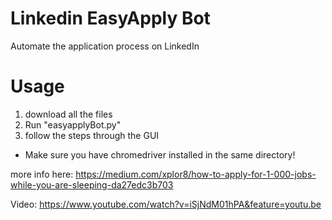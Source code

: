 # Linkedin EasyApply Bot
Automate the application process on LinkedIn

# Usage
1. download all the files
2. Run "easyapplyBot.py"
3. follow the steps through the GUI

* Make sure you have chromedriver installed in the same directory!

more info here: https://medium.com/xplor8/how-to-apply-for-1-000-jobs-while-you-are-sleeping-da27edc3b703

Video: https://www.youtube.com/watch?v=iSjNdM01hPA&feature=youtu.be
